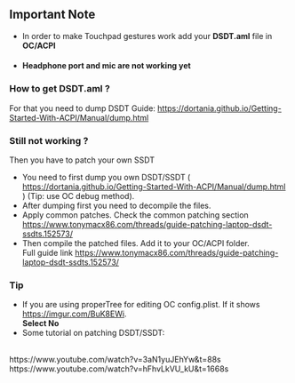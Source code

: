 ## Important Note 
- In order to make Touchpad gestures work add your ****DSDT.aml**** file in **OC/ACPI** 
- #### Headphone port and mic are not working yet
### How to get DSDT.aml ?
For that you need to dump DSDT
Guide: https://dortania.github.io/Getting-Started-With-ACPI/Manual/dump.html
### Still not working ? 
Then you have to patch your own SSDT 
- You need to first dump you own DSDT/SSDT ( https://dortania.github.io/Getting-Started-With-ACPI/Manual/dump.html )  (Tip: use OC debug method).
- After dumping first you need to decompile the files.
- Apply common patches. Check the common patching section https://www.tonymacx86.com/threads/guide-patching-laptop-dsdt-ssdts.152573/
- Then compile the patched files. Add it to your OC/ACPI folder. <br>
Full guide link https://www.tonymacx86.com/threads/guide-patching-laptop-dsdt-ssdts.152573/

### Tip
- If you are using properTree for editing OC config.plist.
If it shows 
https://imgur.com/BuK8EWi. <br>
**Select No**
- Some tutorial on patching DSDT/SSDT:
<br>
https://www.youtube.com/watch?v=3aN1yuJEhYw&t=88s   <br>
https://www.youtube.com/watch?v=hFhvLkVU_kU&t=1668s
